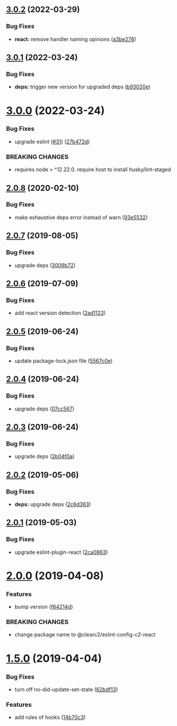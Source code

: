 ## [3.0.2](https://github.com/ClearC2/eslint-config-c2-react/compare/v3.0.1...v3.0.2) (2022-03-29)


### Bug Fixes

* **react:** remove handler naming opinions ([a3be278](https://github.com/ClearC2/eslint-config-c2-react/commit/a3be278))

## [3.0.1](https://github.com/ClearC2/eslint-config-c2-react/compare/v3.0.0...v3.0.1) (2022-03-24)


### Bug Fixes

* **deps:** trigger new version for upgraded deps ([b93020e](https://github.com/ClearC2/eslint-config-c2-react/commit/b93020e))

# [3.0.0](https://github.com/ClearC2/eslint-config-c2-react/compare/v2.0.8...v3.0.0) (2022-03-24)


### Bug Fixes

* upgrade eslint ([#31](https://github.com/ClearC2/eslint-config-c2-react/issues/31)) ([27b472d](https://github.com/ClearC2/eslint-config-c2-react/commit/27b472d))


### BREAKING CHANGES

* requires node > ^12.22.0. require host to install husky/lint-staged

## [2.0.8](https://github.com/ClearC2/eslint-config-c2-react/compare/v2.0.7...v2.0.8) (2020-02-10)


### Bug Fixes

* make exhaustive deps error instead of warn ([93e5532](https://github.com/ClearC2/eslint-config-c2-react/commit/93e5532))

## [2.0.7](https://github.com/ClearC2/eslint-config-c2-react/compare/v2.0.6...v2.0.7) (2019-08-05)


### Bug Fixes

* upgrade deps ([3009b72](https://github.com/ClearC2/eslint-config-c2-react/commit/3009b72))

## [2.0.6](https://github.com/ClearC2/eslint-config-c2-react/compare/v2.0.5...v2.0.6) (2019-07-09)


### Bug Fixes

* add react version detection ([2ad1123](https://github.com/ClearC2/eslint-config-c2-react/commit/2ad1123))

## [2.0.5](https://github.com/ClearC2/eslint-config-c2-react/compare/v2.0.4...v2.0.5) (2019-06-24)


### Bug Fixes

* update package-lock.json file ([5567c0e](https://github.com/ClearC2/eslint-config-c2-react/commit/5567c0e))

## [2.0.4](https://github.com/ClearC2/eslint-config-c2-react/compare/v2.0.3...v2.0.4) (2019-06-24)


### Bug Fixes

* upgrade deps ([07cc567](https://github.com/ClearC2/eslint-config-c2-react/commit/07cc567))

## [2.0.3](https://github.com/ClearC2/eslint-config-c2-react/compare/v2.0.2...v2.0.3) (2019-06-24)


### Bug Fixes

* upgrade deps ([2b04f0a](https://github.com/ClearC2/eslint-config-c2-react/commit/2b04f0a))

## [2.0.2](https://github.com/ClearC2/eslint-config-c2-react/compare/v2.0.1...v2.0.2) (2019-05-06)


### Bug Fixes

* **deps:** upgrade deps ([2c6d363](https://github.com/ClearC2/eslint-config-c2-react/commit/2c6d363))

## [2.0.1](https://github.com/ClearC2/eslint-config-c2-react/compare/v2.0.0...v2.0.1) (2019-05-03)


### Bug Fixes

* upgrade eslint-plugin-react ([2ca0863](https://github.com/ClearC2/eslint-config-c2-react/commit/2ca0863))

# [2.0.0](https://github.com/ClearC2/eslint-config-c2-react/compare/v1.5.0...v2.0.0) (2019-04-08)


### Features

* bump version ([f64214d](https://github.com/ClearC2/eslint-config-c2-react/commit/f64214d))


### BREAKING CHANGES

* change package name to @clearc2/eslint-config-c2-react

# [1.5.0](https://github.com/ClearC2/eslint-config-c2-react/compare/v1.4.5...v1.5.0) (2019-04-04)


### Bug Fixes

* turn off no-did-update-set-state ([62bdf13](https://github.com/ClearC2/eslint-config-c2-react/commit/62bdf13))


### Features

* add rules of hooks ([14b70c3](https://github.com/ClearC2/eslint-config-c2-react/commit/14b70c3))
